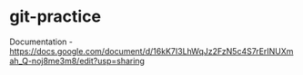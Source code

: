 # git-practice

Documentation - https://docs.google.com/document/d/16kK7I3LhWqJz2FzN5c4S7rErINUXmah_Q-noj8me3m8/edit?usp=sharing
